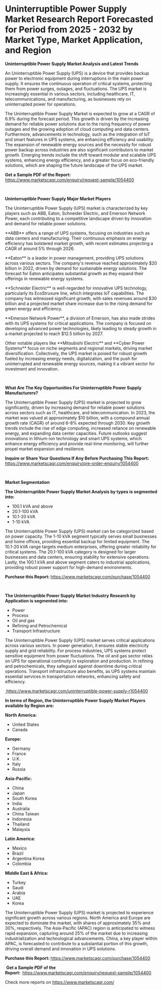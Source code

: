 <p><h1>Uninterruptible Power Supply Market Research Report Forecasted for Period from 2025 -  2032 by Market Type, Market Application, and Region</h1></p><p><strong>Uninterruptible Power Supply Market Analysis and Latest Trends</strong></p>
<p><p>An Uninterruptible Power Supply (UPS) is a device that provides backup power to electronic equipment during interruptions in the main power supply. It ensures the continuous operation of critical systems, protecting them from power surges, outages, and fluctuations. The UPS market is increasingly essential in various sectors, including healthcare, IT, telecommunications, and manufacturing, as businesses rely on uninterrupted power for operations.</p><p>The Uninterruptible Power Supply Market is expected to grow at a CAGR of 6.9% during the forecast period. This growth is driven by the increasing demand for reliable power solutions due to the rising frequency of power outages and the growing adoption of cloud computing and data centers. Furthermore, advancements in technology, such as the integration of IoT and smart features in UPS systems, are enhancing efficiency and usability. The expansion of renewable energy sources and the necessity for robust power backup across industries are also significant contributors to market growth. Emerging trends include the shift toward modular and scalable UPS systems, enhancing energy efficiency, and a greater focus on eco-friendly solutions, which are shaping the future landscape of the UPS market.</p></p>
<p><strong>Get a Sample PDF of the Report:&nbsp;</strong> <a href="https://www.marketscagr.com/enquiry/request-sample/1054400?utm_campaign=2271&utm_medium=2&utm_source=Github&utm_content=ia&utm_term=28022025&utm_id=uninterruptible-power-supply">https://www.marketscagr.com/enquiry/request-sample/1054400</a></p>
<p>&nbsp;</p>
<p><strong>Uninterruptible Power Supply Major Market Players</strong></p>
<p><p>The Uninterruptible Power Supply (UPS) market is characterized by key players such as ABB, Eaton, Schneider Electric, and Emerson Network Power, each contributing to a competitive landscape driven by innovation and demand for reliable power solutions. </p><p>**ABB** offers a range of UPS systems, focusing on industries such as data centers and manufacturing. Their continuous emphasis on energy efficiency has bolstered market growth, with recent estimates projecting a CAGR of around 5% through 2026. </p><p>**Eaton** is a leader in power management, providing UPS solutions across various sectors. The company's revenue reached approximately $20 billion in 2022, driven by demand for sustainable energy solutions. The forecast for Eaton anticipates substantial growth as they expand their offerings in renewable energy systems.</p><p>**Schneider Electric** is well-regarded for innovative UPS technology, particularly its EcoStruxure line, which integrates IoT capabilities. The company has witnessed significant growth, with sales revenues around $30 billion and a projected market share increase due to the rising demand for green energy and efficiency.</p><p>**Emerson Network Power**, a division of Emerson, has also made strides with its UPS systems for critical applications. The company is focused on developing advanced power technologies, likely leading to steady growth in a market projected to reach $12.5 billion by 2027.</p><p>Other notable players like **Mitsubishi Electric** and **Cyber Power Systems** focus on niche segments and regional markets, driving market diversification. Collectively, the UPS market is poised for robust growth fueled by increasing energy needs, digitalization, and the push for uninterrupted and renewable energy sources, making it a vibrant sector for investment and innovation.</p></p>
<p>&nbsp;</p>
<p><strong>What Are The Key Opportunities For Uninterruptible Power Supply Manufacturers?</strong></p>
<p><p>The Uninterruptible Power Supply (UPS) market is projected to grow significantly, driven by increasing demand for reliable power solutions across sectors such as IT, healthcare, and telecommunication. In 2023, the market was valued at approximately $10 billion, with a compound annual growth rate (CAGR) of around 6-8% expected through 2030. Key growth trends include the rise of edge computing, increased reliance on renewable energy, and expanding data center capacities. Future outlooks suggest innovations in lithium-ion technology and smart UPS systems, which enhance energy efficiency and provide real-time monitoring, will further propel market expansion and resilience.</p></p>
<p><strong>Inquire or Share Your Questions If Any Before Purchasing This Report:</strong> <a href="https://www.marketscagr.com/enquiry/pre-order-enquiry/1054400?utm_campaign=2271&utm_medium=2&utm_source=Github&utm_content=ia&utm_term=28022025&utm_id=uninterruptible-power-supply">https://www.marketscagr.com/enquiry/pre-order-enquiry/1054400</a></p>
<p>&nbsp;</p>
<p><strong>Market Segmentation</strong></p>
<p><strong>The Uninterruptible Power Supply Market Analysis by types is segmented into:</strong></p>
<p><ul><li>100.1 kVA and above</li><li>20.1-100 kVA</li><li>10.1-20 kVA</li><li>1-10 kVA</li></ul></p>
<p><p>The Uninterruptible Power Supply (UPS) market can be categorized based on power capacity. The 1-10 kVA segment typically serves small businesses and home offices, providing essential backup for limited equipment. The 10.1-20 kVA range targets medium enterprises, offering greater reliability for critical systems. The 20.1-100 kVA category is designed for larger businesses and data centers, ensuring stability for extensive operations. Lastly, the 100.1 kVA and above segment caters to industrial applications, providing robust power support for high-demand environments.</p></p>
<p><strong>Purchase this Report:&nbsp;</strong><a href="https://www.marketscagr.com/purchase/1054400?utm_campaign=2271&utm_medium=2&utm_source=Github&utm_content=ia&utm_term=28022025&utm_id=uninterruptible-power-supply">https://www.marketscagr.com/purchase/1054400</a></p>
<p>&nbsp;</p>
<p><strong>The Uninterruptible Power Supply Market Industry Research by Application is segmented into:</strong></p>
<p><ul><li>Power</li><li>Process</li><li>Oil and gas</li><li>Refining and Petrochemical</li><li>Transport Infrastructure</li></ul></p>
<p><p>The Uninterruptible Power Supply (UPS) market serves critical applications across various sectors. In power generation, it ensures stable electricity supply and grid reliability. For process industries, UPS systems protect sensitive equipment from power fluctuations. The oil and gas sector relies on UPS for operational continuity in exploration and production. In refining and petrochemicals, they safeguard against downtime during critical operations. Transport infrastructure also benefits, as UPS systems maintain essential services in transportation networks, enhancing safety and efficiency.</p></p>
<p><a href="https://www.marketscagr.com/uninterruptible-power-supply-r1054400?utm_campaign=2271&utm_medium=2&utm_source=Github&utm_content=ia&utm_term=28022025&utm_id=uninterruptible-power-supply">&nbsp;https://www.marketscagr.com/uninterruptible-power-supply-r1054400</a></p>
<p><strong>In terms of Region, the Uninterruptible Power Supply Market Players available by Region are:</strong></p>
<p>
    <p> <strong> North America: </strong>
        <ul>
            <li>United States</li>
            <li>Canada</li>
        </ul>
        </p> 
    <p> <strong> Europe: </strong>
        <ul>
            <li>Germany</li>
            <li>France</li>
            <li>U.K.</li>
            <li>Italy</li>
            <li>Russia</li>
        </ul>
        </p> 
    <p> <strong> Asia-Pacific: </strong>
        <ul>
            <li>China</li>
            <li>Japan</li>
            <li>South Korea</li>
            <li>India</li>
            <li>Australia</li>
            <li>China Taiwan</li>
            <li>Indonesia</li>
            <li>Thailand</li>
            <li>Malaysia</li>
        </ul>
        </p> 
    <p> <strong> Latin America: </strong>
        <ul>
            <li>Mexico</li>
            <li>Brazil</li>
            <li>Argentina Korea</li>
            <li>Colombia</li>
        </ul>
        </p> 
    <p> <strong> Middle East & Africa: </strong>
        <ul>
            <li>Turkey</li>
            <li>Saudi</li>
            <li>Arabia</li>
            <li>UAE</li>
            <li>Korea</li>
        </ul>
    </p>
    </p>
<p><p>The Uninterruptible Power Supply (UPS) market is projected to experience significant growth across various regions. North America and Europe are expected to dominate the market, with shares of approximately 35% and 30%, respectively. The Asia-Pacific (APAC) region is anticipated to witness rapid expansion, capturing around 25% of the market due to increasing industrialization and technological advancements. China, a key player within APAC, is forecasted to contribute to a substantial portion of this growth, driving overall demand and innovation in UPS solutions.</p></p>
<p><strong>Purchase this Report: </strong><a href="https://www.marketscagr.com/purchase/1054400?utm_campaign=2271&utm_medium=2&utm_source=Github&utm_content=ia&utm_term=28022025&utm_id=uninterruptible-power-supply">https://www.marketscagr.com/purchase/1054400</a></p>
<p>&nbsp;<strong>Get a Sample PDF of the Report:&nbsp;&nbsp;</strong><a href="https://www.marketscagr.com/enquiry/request-sample/1054400?utm_campaign=2271&utm_medium=2&utm_source=Github&utm_content=ia&utm_term=28022025&utm_id=uninterruptible-power-supply">https://www.marketscagr.com/enquiry/request-sample/1054400</a></p>
<p><strong></strong></p>
<p>Check more reports on <a href="https://www.marketscagr.com/?utm_campaign=2271&utm_medium=2&utm_source=Github&utm_content=ia&utm_term=28022025&utm_id=uninterruptible-power-supply">https://www.marketscagr.com/</a></p>